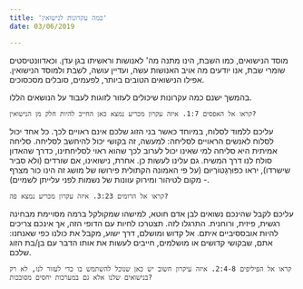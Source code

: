 ```yaml
---
title: 'כמה עקרונות לנישואין'
date: 03/06/2019

---
```


מוסד הנישואים, כמו השבת, הינו מתנה מה' לאנושות וראשיתו בגן עדן. וכאדוונטיסטים שומרי שבת, אנו יודעים מה אויב האנושות עשה, ועדיין עושה, לשבת ולמוסד הנישואין. אפילו הנישואים הטובים ביותר, לפעמים, סובלים מסכסוכים.

בהמשך ישנם כמה עקרונות שיכולים לעזור לזוגות לעבוד על הנושאים הללו.

`קראו אל האפסים 1:7. איזה עקרון מכריע נמצא כאן החייב להיות חלק מן הנישואין?`

עליכם ללמוד לסלוח, במיוחד כאשר בני הזוג שלכם אינם ראויים לכך. כל אחד יכול לסלוח לאנשים הראויים לסליחה: למעשה, זה בקושי יכול להיחשב לסליחה. סליחה אמיתית היא סליחה למי שאינו יכול לערוב לכך שהוא ראוי לסליחתינו, כדרך שהאדון סולח לנו דרך המשיח. גם עלינו לעשות כן. אחרת, נישואינו, אם שורדים (ולא סביר שישרדו), יראו כפּוּרְגָטוֹרְיוּם (על פי האמונה הקתולית פירושו של מושג זה הינו כור מצרף - מקום לטיהור ומירוק עוונות של נשמות לפני עלייתן לשמיים).

`קראו אל הרומים 3:23. איזה עקרון מכריע נמצא פה?`

עליכם לקבל שהינכם נשואים לבן אדם חוטא, למישהו שמקולקל ברמה מסויימת מבחינה רגשית, פיזית, ורוחנית. התרגלו לזה. תצטרכו לחיות עם הדופי הזה, אך אינכם צריכים להיות אובססיביים איתם.  אל קדוש ומושלם, דרך ישוע, מקבל את כולנו כפי שאנחנו: אתם, שבקושי קדושים או מושלמים, חייבים לעשות את אותו הדבר עם בן/בת הזוג שלכם.

`קראו אל הפיליפים 2:4-8. איזה עיקרון חשוב יש כאן שנוכל להשתמש בו כדי לעזור לנו, לא רק בנישואים שלנו אלא גם במערכות יחסים מסובכות?`
